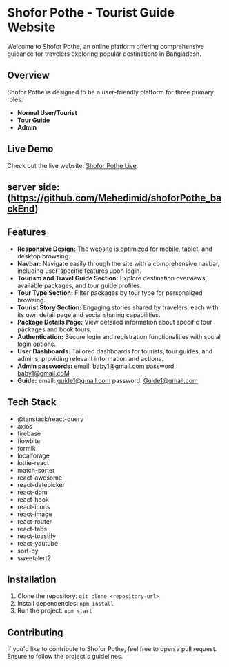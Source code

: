 # Shofor Pothe - Tourist Guide Website

Welcome to Shofor Pothe, an online platform offering comprehensive guidance for travelers exploring popular destinations in Bangladesh.

## Overview

Shofor Pothe is designed to be a user-friendly platform for three primary roles: 

- **Normal User/Tourist**
- **Tour Guide**
- **Admin**

## Live Demo

Check out the live website: [Shofor Pothe Live](https://assignment-12-d99e7.web.app/)

## server side: (https://github.com/Mehedimid/shoforPothe_backEnd)

## Features

- **Responsive Design:** The website is optimized for mobile, tablet, and desktop browsing.
- **Navbar:** Navigate easily through the site with a comprehensive navbar, including user-specific features upon login.
- **Tourism and Travel Guide Section:** Explore destination overviews, available packages, and tour guide profiles.
- **Tour Type Section:** Filter packages by tour type for personalized browsing.
- **Tourist Story Section:** Engaging stories shared by travelers, each with its own detail page and social sharing capabilities.
- **Package Details Page:** View detailed information about specific tour packages and book tours.
- **Authentication:** Secure login and registration functionalities with social login options.
- **User Dashboards:** Tailored dashboards for tourists, tour guides, and admins, providing relevant information and actions.
- **Admin passwords:** email: baby1@gmail.com    password: baby1@gmail.coM
- **Guide:** email: guide1@gmail.com   password: Guide1@gmail.com

## Tech Stack

- @tanstack/react-query
- axios
- firebase
- flowbite
- formik
- localforage
- lottie-react
- match-sorter
- react-awesome
- react-datepicker
- react-dom
- react-hook
- react-icons
- react-image
- react-router
- react-tabs
- react-toastify
- react-youtube
- sort-by
- sweetalert2

## Installation

1. Clone the repository: `git clone <repository-url>`
2. Install dependencies: `npm install`
3. Run the project: `npm start`

## Contributing

If you'd like to contribute to Shofor Pothe, feel free to open a pull request. Ensure to follow the project's guidelines.


